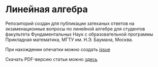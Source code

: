 # Линейная алгебра

Репозиторий создан для публикации затеханых ответов на экзаменационные вопросы по линейной алгебре для студентов факультета Фундаментальных Наук с образовательной программы Прикладная математика, МГТУ им. Н.Э. Баумана, Москва.

При нахождении опечатки можно создать [issue](https://docs.github.com/en/enterprise/2.15/user/articles/creating-an-issue)

Скачать PDF-версию статьи можно [здесь](./pdf/linear-algebra-exam.pdf)
